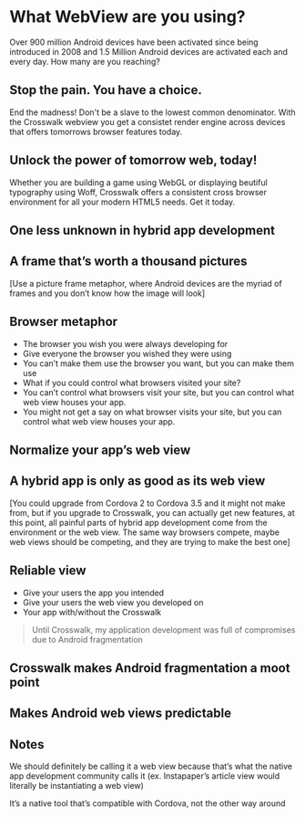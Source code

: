 # What WebView are you using?

Over 900 million Android devices have been activated since being introduced in 2008 and 1.5 Million Android devices are activated each and every day. How many are you reaching?

## Stop the pain. You have a choice.

End the madness! Don't be a slave to the lowest common denominator. With the Crosswalk webview you get a consistet render engine across devices that offers tomorrows browser features today.

## Unlock the power of tomorrow web, today!

Whether you are building a game using WebGL or displaying beutiful typography using Woff, Crosswalk offers a consistent cross browser environment for all your modern HTML5 needs. Get it today.

## One less unknown in hybrid app development

## A frame that’s worth a thousand pictures

[Use a picture frame metaphor, where Android devices are the myriad of frames and you don’t know how the image will look]

## Browser metaphor

- The browser you wish you were always developing for
- Give everyone the browser you wished they were using
- You can’t make them use the browser you want, but you can make them use 
- What if you could control what browsers visited your site?
- You can’t control what browsers visit your site, but you can control what web view houses your app.
- You might not get a say on what browser visits your site, but you can control what web view houses your app.

## Normalize your app’s web view

## A hybrid app is only as good as its web view

[You could upgrade from Cordova 2 to Cordova 3.5 and it might not make from, but if you upgrade to Crosswalk, you can actually get new features, at this point, all painful parts of hybrid app development come from the environment or the web view. The same way browsers compete, maybe web views should be competing, and they are trying to make the best one]

## Reliable view

- Give your users the app you intended
- Give your users the web view you developed on
- Your app with/without the Crosswalk

> Until Crosswalk, my application development was full of compromises due to Android fragmentation

## Crosswalk makes Android fragmentation a moot point

## Makes Android web views predictable

## Notes

We should definitely be calling it a web view because that’s what the native app development community calls it (ex. Instapaper’s article view would literally be instantiating a web view)

It’s a native tool that’s compatible with Cordova, not the other way around
